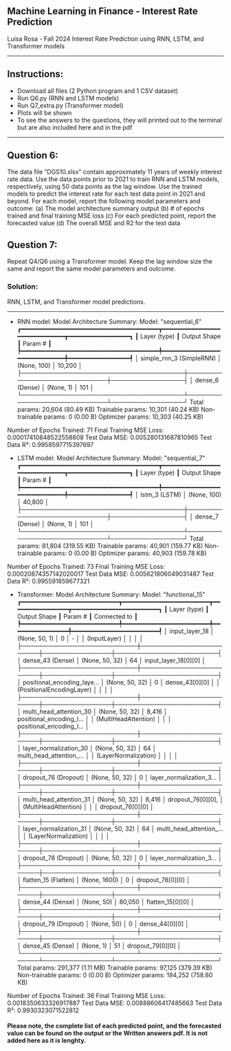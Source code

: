 ## Machine Learning in Finance - Interest Rate Prediction
Luisa Rosa - Fall 2024
Interest Rate Prediction using RNN, LSTM, and Transformer models

---
## Instructions:
+ Download all files (2 Python program and 1 CSV dataset)
+ Run Q6.py (RNN and LSTM models)
+ Run Q7_extra.py (Transformer model)
+ Plots will be shown
+ To see the answers to the questions, they will printed out to the terminal but are also included here and in the pdf

---
## Question 6:
The data file ”DGS10.xlsx” contain approximately 11 years of weekly interest rate
data. Use the data points prior to 2021 to train RNN and LSTM models, respectively, using
50 data points as the lag window. Use the trained models to predict the interest rate for each
test data point in 2021 and beyond. For each model, report the following model parameters and
outcome:
(a) The model architecture summary output
(b) # of epochs trained and final training MSE loss
(c) For each predicted point, report the forecasted value
(d) The overall MSE and R2 for the test data

## Question 7:
Repeat Q4/Q6 using a Transformer model. Keep the lag window size the
same and report the same model parameters and outcome.

### Solution:
RNN, LSTM, and Transformer model predictions.

---

*  RNN model:
Model Architecture Summary:
Model: "sequential_6"
┏━━━━━━━━━━━━━━━━━━━━━━━━━━━━━━━━━━━━━━┳━━━━━━━━━━━━━━━━━━━━━━━━━━━━━┳━━━━━━━━━━━━━━━━━┓
┃ Layer (type)                         ┃ Output Shape                ┃         Param # ┃
┡━━━━━━━━━━━━━━━━━━━━━━━━━━━━━━━━━━━━━━╇━━━━━━━━━━━━━━━━━━━━━━━━━━━━━╇━━━━━━━━━━━━━━━━━┩
│ simple_rnn_3 (SimpleRNN)             │ (None, 100)                 │          10,200 │
├──────────────────────────────────────┼─────────────────────────────┼─────────────────┤
│ dense_6 (Dense)                      │ (None, 1)                   │             101 │
└──────────────────────────────────────┴─────────────────────────────┴─────────────────┘
 Total params: 20,604 (80.49 KB)
 Trainable params: 10,301 (40.24 KB)
 Non-trainable params: 0 (0.00 B)
 Optimizer params: 10,303 (40.25 KB)

Number of Epochs Trained: 71
Final Training MSE Loss: 0.00017410848522558808
Test Data MSE: 0.005280131687810965
Test Data R²: 0.9958597715397697

*  LSTM model:
Model Architecture Summary:
Model: "sequential_7"
┏━━━━━━━━━━━━━━━━━━━━━━━━━━━━━━━━━━━━━━┳━━━━━━━━━━━━━━━━━━━━━━━━━━━━━┳━━━━━━━━━━━━━━━━━┓
┃ Layer (type)                         ┃ Output Shape                ┃         Param # ┃
┡━━━━━━━━━━━━━━━━━━━━━━━━━━━━━━━━━━━━━━╇━━━━━━━━━━━━━━━━━━━━━━━━━━━━━╇━━━━━━━━━━━━━━━━━┩
│ lstm_3 (LSTM)                        │ (None, 100)                 │          40,800 │
├──────────────────────────────────────┼─────────────────────────────┼─────────────────┤
│ dense_7 (Dense)                      │ (None, 1)                   │             101 │
└──────────────────────────────────────┴─────────────────────────────┴─────────────────┘
 Total params: 81,804 (319.55 KB)
 Trainable params: 40,901 (159.77 KB)
 Non-trainable params: 0 (0.00 B)
 Optimizer params: 40,903 (159.78 KB)

Number of Epochs Trained: 73
Final Training MSE Loss: 0.00020874357142020017
Test Data MSE: 0.005621806049031487
Test Data R²: 0.995591859677321

*  Transformer:
Model Architecture Summary:
Model: "functional_15"
┏━━━━━━━━━━━━━━━━━━━━━━━━━━━┳━━━━━━━━━━━━━━━━━━━━━━━━┳━━━━━━━━━━━━━━━━┳━━━━━━━━━━━━━━━━━━━━━━━━┓
┃ Layer (type)              ┃ Output Shape           ┃        Param # ┃ Connected to           ┃
┡━━━━━━━━━━━━━━━━━━━━━━━━━━━╇━━━━━━━━━━━━━━━━━━━━━━━━╇━━━━━━━━━━━━━━━━╇━━━━━━━━━━━━━━━━━━━━━━━━┩
│ input_layer_18            │ (None, 50, 1)          │              0 │ -                      │
│ (InputLayer)              │                        │                │                        │
├───────────────────────────┼────────────────────────┼────────────────┼────────────────────────┤
│ dense_43 (Dense)          │ (None, 50, 32)         │             64 │ input_layer_18[0][0]   │
├───────────────────────────┼────────────────────────┼────────────────┼────────────────────────┤
│ positional_encoding_laye… │ (None, 50, 32)         │              0 │ dense_43[0][0]         │
│ (PositionalEncodingLayer) │                        │                │                        │
├───────────────────────────┼────────────────────────┼────────────────┼────────────────────────┤
│ multi_head_attention_30   │ (None, 50, 32)         │          8,416 │ positional_encoding_l… │
│ (MultiHeadAttention)      │                        │                │ positional_encoding_l… │
├───────────────────────────┼────────────────────────┼────────────────┼────────────────────────┤
│ layer_normalization_30    │ (None, 50, 32)         │             64 │ multi_head_attention_… │
│ (LayerNormalization)      │                        │                │                        │
├───────────────────────────┼────────────────────────┼────────────────┼────────────────────────┤
│ dropout_76 (Dropout)      │ (None, 50, 32)         │              0 │ layer_normalization_3… │
├───────────────────────────┼────────────────────────┼────────────────┼────────────────────────┤
│ multi_head_attention_31   │ (None, 50, 32)         │          8,416 │ dropout_76[0][0],      │
│ (MultiHeadAttention)      │                        │                │ dropout_76[0][0]       │
├───────────────────────────┼────────────────────────┼────────────────┼────────────────────────┤
│ layer_normalization_31    │ (None, 50, 32)         │             64 │ multi_head_attention_… │
│ (LayerNormalization)      │                        │                │                        │
├───────────────────────────┼────────────────────────┼────────────────┼────────────────────────┤
│ dropout_78 (Dropout)      │ (None, 50, 32)         │              0 │ layer_normalization_3… │
├───────────────────────────┼────────────────────────┼────────────────┼────────────────────────┤
│ flatten_15 (Flatten)      │ (None, 1600)           │              0 │ dropout_78[0][0]       │
├───────────────────────────┼────────────────────────┼────────────────┼────────────────────────┤
│ dense_44 (Dense)          │ (None, 50)             │         80,050 │ flatten_15[0][0]       │
├───────────────────────────┼────────────────────────┼────────────────┼────────────────────────┤
│ dropout_79 (Dropout)      │ (None, 50)             │              0 │ dense_44[0][0]         │
├───────────────────────────┼────────────────────────┼────────────────┼────────────────────────┤
│ dense_45 (Dense)          │ (None, 1)              │             51 │ dropout_79[0][0]       │
└───────────────────────────┴────────────────────────┴────────────────┴────────────────────────┘
 Total params: 291,377 (1.11 MB)
 Trainable params: 97,125 (379.39 KB)
 Non-trainable params: 0 (0.00 B)
 Optimizer params: 194,252 (758.80 KB)

Number of Epochs Trained: 36
Final Training MSE Loss: 0.0018350633326917887
Test Data MSE: 0.00888606417485663
Test Data R²: 0.9930323071522812


#### Please note, the complete list of each predicted point, and the forecasted value can be found on the output or the Written answers pdf. It is not added here as it is lenghty. 
